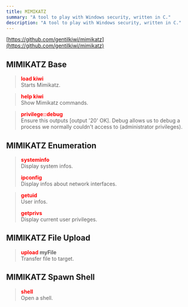 ```yaml
---
title: MIMIKATZ
summary: "A tool to play with Windows security, written in C."
description: "A tool to play with Windows security, written in C."
---
```


[https://github.com/gentilkiwi/mimikatz](https://github.com/gentilkiwi/mimikatz)

## MIMIKATZ Base


 > 
 > **<font color=red>load kiwi</font>**</br>
 > Starts Mimikatz.

 > 
 > **<font color=red>help kiwi</font>**</br>
 > Show Mimikatz commands.

 > 
 > **<font color=red>privilege::debug</font>**</br>
 > Ensure this outputs \[output '20' OK\]. Debug allows us to debug a process we normally couldn't access to (administrator privileges).

## MIMIKATZ Enumeration


 > 
 > **<font color=red>systeminfo</font>**</br>
 > Display system infos.
 > 
 > **<font color=red>ipconfig</font>**</br>
 > Display infos about network interfaces.

 > 
 > **<font color=red>getuid</font>**</br>
 > User infos.
 > 
 > **<font color=red>getprivs</font>**</br>
 > Display current user privileges. 

## MIMIKATZ File Upload


 > 
 > **<font color=red>upload</font> myFile**</br>
 > Transfer file to target.

## MIMIKATZ Spawn Shell


 > 
 > **<font color=red>shell</font>**</br>
 > Open a shell.
